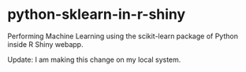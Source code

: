 # python-sklearn-in-r-shiny
Performing Machine Learning using the scikit-learn package of Python inside R Shiny webapp.

Update: I am making this change on my local system.
